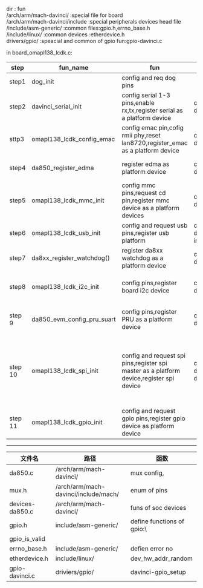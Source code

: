 dir	: fun   
/arch/arm/mach-davinci/			:special file for board   
/arch/arm/mach-davinci/include	:special peripherals devices head file   
/include/asm-generic/	:common files:gpio.h,errno_base.h  
/include/linux/			:common devices :etherdevice.h  
drivers/gpio/			:speacial and common of gpio fun:gpio-davinci.c  

in board_omapl138_lcdk.c:

|step|fun_name|fun|call fun |data in|
|-|-|-|-|-|
|step1|dog_init	|config and req dog pins||<img width=200>gpio(6,2),gpio(4,1)|
|step2|davinci_serial_init|config serial 1-3 pins,enable rx,tx,register serial as a platform device|call davinci_serial_init in  mach-davinci/serial.c|pins define in da850.c,device define in devices-da8xx.c|
|sttp3|omapl138_lcdk_config_emac|config emac pin,cofig rmii phy,reset lan8720,register_emac as a platform device |call dx8xx_register_emac in devices-da8xx.c|pins define in board,emac devices in devices-da8xx.c|
|step4|da850_register_edma|register edma as platform device|call da850_register_edma in da8xx_devices.c|edma devices define in devices-da8xx.c|
|step5|omapl138_lcdk_mmc_init|config mmc pins,request cd pin,register mmc device as a platform devices|call da8xx_register_mmcsd0 in devices-da8xx.c|pins define in board,device define in devices-da8xx.c|
|step6|omapl138_lcdk_usb_init|config and request usb pins,register usb platform|call ds8xx_register_usb20,da8xx_board_usb_init in mach-davinci/usb.c|pin define in board,device define in usb.c|
|step7|da8xx_register_watchdog()|register da8xx watchdog as a platform device|call da8xx_register_watchdog in devices-da8xx.c|device define in devices-da8xx.c|
|step8|omapl138_lcdk_i2c_init|config pins,register board i2c device |call i2c_register_board_info in drivers/i2c/i2c_board_info.c|pins define in da850.c(1,4)(1,5),i2c device define in board file|
|step 9|da850_evm_config_pru_suart|config pins,register PRU as a platform device|call da8xx_register_pru_suart in devices-da8xx.c|pins define in da850.c,device define in devices-da8xx.c|
|step 10|omapl138_lcdk_spi_init|config and request spi pins,register spi master as a platform device,register spi device|call da8xx_register_spi in devices-da8xx.c,spi_register_board_info in driver/spi/spi.c|spi master pin in da850.c,spi master device define in devices-da8xx.c \  spi device other pin define in board,spi device define in board|
|step 11|omapl138_lcdk_gpio_init|config and request gpio pins,register gpio device as  platform device||pins and device define in board|

------------

|文件名|路径|函数|
|----|----|----|
|da850.c|/arch/arm/mach-davinci/|mux config,|
|mux.h|/arch/arm/mach-davinci/include/mach/|enum of pins|
|devices-da850.c|/arch/arm/mach-davinci/|funs of soc devices|
|gpio.h|include/asm-generic/|define functions of gpio:\
				gpio_is_valid|
|errno_base.h|include/asm-generic/|defien error no|
|etherdevice.h|include/linux/|dev_hw_addr_random|
|gpio-davinci.c|driviers/gpio/|davinci-gpio_setup|

